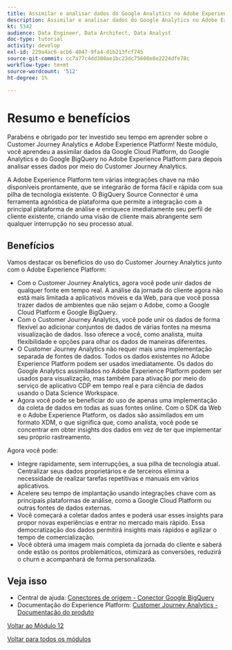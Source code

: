 ```yaml
---
title: Assimilar e analisar dados do Google Analytics no Adobe Experience Platform com o Conector de fonte BigQuery - Resumo
description: Assimilar e analisar dados do Google Analytics no Adobe Experience Platform com o Conector de fonte BigQuery - Resumo
kt: 5342
audience: Data Engineer, Data Architect, Data Analyst
doc-type: tutorial
activity: develop
exl-id: 229a4ac6-acb6-4047-9fa4-d1b213fcf745
source-git-commit: cc7a77c4dd380ae1bc23dc75608e8e2224dfe78c
workflow-type: tm+mt
source-wordcount: '512'
ht-degree: 1%

---
```


# Resumo e benefícios

Parabéns e obrigado por ter investido seu tempo em aprender sobre o Customer Journey Analytics e Adobe Experience Platform!
Neste módulo, você aprendeu a assimilar dados da Google Cloud Platform, do Google Analytics e do Google BigQuery no Adobe Experience Platform para depois analisar esses dados por meio do Customer Journey Analytics.

A Adobe Experience Platform tem várias integrações chave na mão disponíveis prontamente, que se integrarão de forma fácil e rápida com sua pilha de tecnologia existente. O BigQuery Source Connector é uma ferramenta agnóstica de plataforma que permite a integração com a principal plataforma de análise e enriquece imediatamente seu perfil de cliente existente, criando uma visão de cliente mais abrangente sem qualquer interrupção no seu processo atual.

## Benefícios

Vamos destacar os benefícios do uso do Customer Journey Analytics junto com o Adobe Experience Platform:

- Com o Customer Journey Analytics, agora você pode unir dados de qualquer fonte em tempo real. A análise da jornada do cliente agora não está mais limitada a aplicativos móveis e da Web, para que você possa trazer dados de ambientes que não sejam o Adobe, como a Google Cloud Platform e Google BigQuery.
- Com o Customer Journey Analytics, você pode unir os dados de forma flexível ao adicionar conjuntos de dados de várias fontes na mesma visualização de dados. Isso oferece a você, como analista, muita flexibilidade e opções para olhar os dados de maneiras diferentes.
- O Customer Journey Analytics não requer mais uma implementação separada de fontes de dados. Todos os dados existentes no Adobe Experience Platform podem ser usados imediatamente. Os dados do Google Analytics assimilados no Adobe Experience Platform podem ser usados para visualização, mas também para ativação por meio do serviço de aplicativo CDP em tempo real e para ciência de dados usando o Data Science Workspace.
- Agora você pode se beneficiar do uso de apenas uma implementação da coleta de dados em todas as suas fontes online. Com o SDK da Web e o Adobe Experience Platform, os dados são assimilados em um formato XDM, o que significa que, como analista, você pode se concentrar em obter insights dos dados em vez de ter que implementar seu próprio rastreamento.

Agora você pode:

- Integre rapidamente, sem interrupções, a sua pilha de tecnologia atual. Centralizar seus dados proprietários e de terceiros elimina a necessidade de realizar tarefas repetitivas e manuais em vários aplicativos.
- Acelere seu tempo de implantação usando integrações chave com as principais plataformas de análise, como a Google Cloud Platform ou outras fontes de dados externas.
- Você começará a coletar dados antes e poderá usar esses insights para propor novas experiências e entrar no mercado mais rápido. Essa democratização dos dados permitirá insights mais rápidos e agilizar o tempo de comercialização.
- Você obterá uma imagem mais completa da jornada do cliente e saberá onde estão os pontos problemáticos, otimizará as conversões, reduzirá o churn e acompanhará de forma personalizada.

## Veja isso

- Central de ajuda: [Conectores de origem - Conector Google BigQuery](https://experienceleague.adobe.com/docs/experience-platform/sources/connectors/databases/bigquery.html)
- Documentação do Experience Platform: [Customer Journey Analytics - Documentação do produto](https://docs.adobe.com/content/help/pt-BR/experience-cloud/user-guides/home.translate.html)

[Voltar ao Módulo 12](./customer-journey-analytics-bigquery-gcp.md)

[Voltar para todos os módulos](./../../overview.md)
